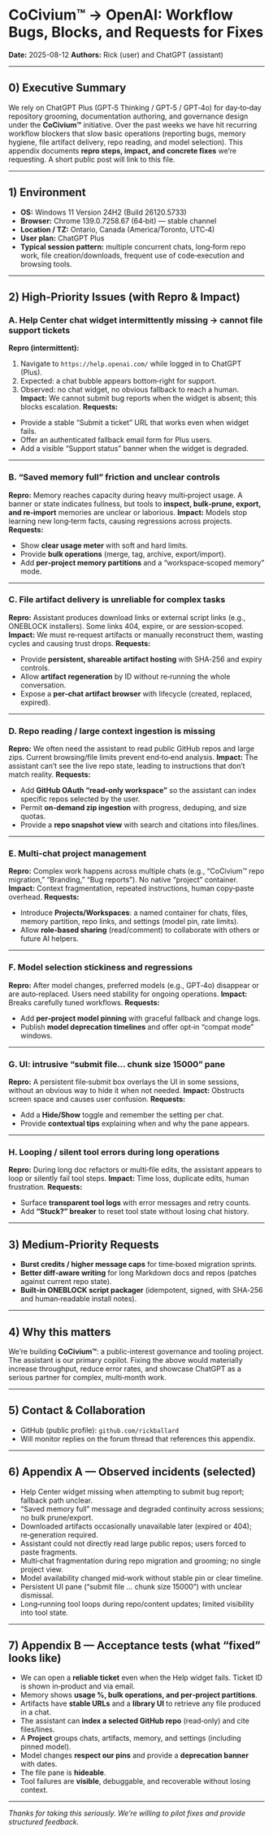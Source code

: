 <!-- status: stub; target: 150+ words -->
# CoCivium™ → OpenAI: Workflow Bugs, Blocks, and Requests for Fixes
**Date:** 2025-08-12
**Authors:** Rick (user) and ChatGPT (assistant)

---

## 0) Executive Summary
We rely on ChatGPT Plus (GPT‑5 Thinking / GPT‑5 / GPT‑4o) for day‑to‑day repository grooming, documentation authoring, and governance design under the **CoCivium™** initiative.  Over the past weeks we have hit recurring workflow blockers that slow basic operations (reporting bugs, memory hygiene, file artifact delivery, repo reading, and model selection).  This appendix documents **repro steps, impact, and concrete fixes** we’re requesting.  A short public post will link to this file.

---

## 1) Environment
- **OS:** Windows 11 Version 24H2 (Build 26120.5733)
- **Browser:** Chrome 139.0.7258.67 (64‑bit) — stable channel
- **Location / TZ:** Ontario, Canada (America/Toronto, UTC‑4)
- **User plan:** ChatGPT Plus
- **Typical session pattern:** multiple concurrent chats, long‑form repo work, file creation/downloads, frequent use of code‑execution and browsing tools.

---

## 2) High‑Priority Issues (with Repro & Impact)

### A. Help Center chat widget intermittently missing → cannot file support tickets
**Repro (intermittent):**
1. Navigate to `https://help.openai.com/` while logged in to ChatGPT (Plus).
2. Expected: a chat bubble appears bottom‑right for support.
3. Observed: no chat widget, no obvious fallback to reach a human.
**Impact:** We cannot submit bug reports when the widget is absent; this blocks escalation.
**Requests:**
- Provide a stable “Submit a ticket” URL that works even when widget fails.
- Offer an authenticated fallback email form for Plus users.
- Add a visible “Support status” banner when the widget is degraded.

---

### B. “Saved memory full” friction and unclear controls
**Repro:** Memory reaches capacity during heavy multi‑project usage.  A banner or state indicates fullness, but tools to **inspect, bulk‑prune, export, and re‑import** memories are unclear or laborious.
**Impact:** Models stop learning new long‑term facts, causing regressions across projects.
**Requests:**
- Show **clear usage meter** with soft and hard limits.
- Provide **bulk operations** (merge, tag, archive, export/import).
- Add **per‑project memory partitions** and a “workspace‑scoped memory” mode.

---

### C. File artifact delivery is unreliable for complex tasks
**Repro:** Assistant produces download links or external script links (e.g., ONEBLOCK installers).  Some links 404, expire, or are session‑scoped.
**Impact:** We must re‑request artifacts or manually reconstruct them, wasting cycles and causing trust drops.
**Requests:**
- Provide **persistent, shareable artifact hosting** with SHA‑256 and expiry controls.
- Allow **artifact regeneration** by ID without re‑running the whole conversation.
- Expose a **per‑chat artifact browser** with lifecycle (created, replaced, expired).

---

### D. Repo reading / large context ingestion is missing
**Repro:** We often need the assistant to read public GitHub repos and large zips.  Current browsing/file limits prevent end‑to‑end analysis.
**Impact:** The assistant can’t see the live repo state, leading to instructions that don’t match reality.
**Requests:**
- Add **GitHub OAuth “read‑only workspace”** so the assistant can index specific repos selected by the user.
- Permit **on‑demand zip ingestion** with progress, deduping, and size quotas.
- Provide a **repo snapshot view** with search and citations into files/lines.

---

### E. Multi‑chat project management
**Repro:** Complex work happens across multiple chats (e.g., “CoCivium™ repo migration,” “Branding,” “Bug reports”).  No native “project” container.
**Impact:** Context fragmentation, repeated instructions, human copy‑paste overhead.
**Requests:**
- Introduce **Projects/Workspaces**: a named container for chats, files, memory partition, repo links, and settings (model pin, rate limits).
- Allow **role‑based sharing** (read/comment) to collaborate with others or future AI helpers.

---

### F. Model selection stickiness and regressions
**Repro:** After model changes, preferred models (e.g., GPT‑4o) disappear or are auto‑replaced.  Users need stability for ongoing operations.
**Impact:** Breaks carefully tuned workflows.
**Requests:**
- Add **per‑project model pinning** with graceful fallback and change logs.
- Publish **model deprecation timelines** and offer opt‑in “compat mode” windows.

---

### G. UI: intrusive “submit file… chunk size 15000” pane
**Repro:** A persistent file‑submit box overlays the UI in some sessions, without an obvious way to hide it when not needed.
**Impact:** Obstructs screen space and causes user confusion.
**Requests:**
- Add a **Hide/Show** toggle and remember the setting per chat.
- Provide **contextual tips** explaining when and why the pane appears.

---

### H. Looping / silent tool errors during long operations
**Repro:** During long doc refactors or multi‑file edits, the assistant appears to loop or silently fail tool steps.
**Impact:** Time loss, duplicate edits, human frustration.
**Requests:**
- Surface **transparent tool logs** with error messages and retry counts.
- Add **“Stuck?” breaker** to reset tool state without losing chat history.

---

## 3) Medium‑Priority Requests
- **Burst credits / higher message caps** for time‑boxed migration sprints.
- **Better diff‑aware writing** for long Markdown docs and repos (patches against current repo state).
- **Built‑in ONEBLOCK script packager** (idempotent, signed, with SHA‑256 and human‑readable install notes).

---

## 4) Why this matters
We’re building **CoCivium™**: a public‑interest governance and tooling project.  The assistant is our primary copilot.  Fixing the above would materially increase throughput, reduce error rates, and showcase ChatGPT as a serious partner for complex, multi‑month work.

---

## 5) Contact & Collaboration
- GitHub (public profile): `github.com/rickballard`
- Will monitor replies on the forum thread that references this appendix.

---

## 6) Appendix A — Observed incidents (selected)
- Help Center widget missing when attempting to submit bug report; fallback path unclear.
- “Saved memory full” message and degraded continuity across sessions; no bulk prune/export.
- Downloaded artifacts occasionally unavailable later (expired or 404); re‑generation required.
- Assistant could not directly read large public repos; users forced to paste fragments.
- Multi‑chat fragmentation during repo migration and grooming; no single project view.
- Model availability changed mid‑work without stable pin or clear timeline.
- Persistent UI pane (“submit file … chunk size 15000”) with unclear dismissal.
- Long‑running tool loops during repo/content updates; limited visibility into tool state.

---

## 7) Appendix B — Acceptance tests (what “fixed” looks like)
- We can open a **reliable ticket** even when the Help widget fails.  Ticket ID is shown in‑product and via email.
- Memory shows **usage %, bulk operations, and per‑project partitions**.
- Artifacts have **stable URLs** and a **library UI** to retrieve any file produced in a chat.
- The assistant can **index a selected GitHub repo** (read‑only) and cite files/lines.
- A **Project** groups chats, artifacts, memory, and settings (including pinned model).
- Model changes **respect our pins** and provide a **deprecation banner** with dates.
- The file pane is **hideable**.
- Tool failures are **visible**, debuggable, and recoverable without losing context.

---

_Thanks for taking this seriously.  We’re willing to pilot fixes and provide structured feedback._


